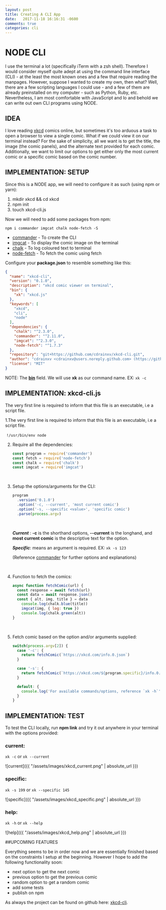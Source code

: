 ```yaml
---
layout: post
title: Creating A CLI App
date:   2017-11-18 16:16:31 -0600
comments: true
categories: cli
---
```


# NODE CLI

I use the terminal a lot (specifically iTerm with a zsh shell). Therefore I would consider myself quite adept at using the command line interface (CLI) - at the least the most known ones and a few that require reading the manpages. However, suppose I wanted to create my own, then what? Well, there are a few scripting languages I could use - and a few of them are already preinstalled on my computer - such as Python, Ruby, etc. Nevertheless, I am most comfortable with JavaScript and lo and behold we can write out own CLI programs using NODE.

## IDEA

I love reading [xkcd](https://www.xkcd.com) comics online, but sometimes it's too arduous a task to open a browser to view a single comic. What if we could view it on our terminal instead? For the sake of simplicity, all we want is to get the title, the image (the comic panels), and the alternate text provided for each comic. Additionally, we want to limit our options to get either only the most current comic or a specific comic based on the comic number.



## IMPLEMENTATION: SETUP

Since this is a NODE app, we will need to configure it as such (using npm or yarn):

1. mkdir xkcd && cd xkcd
2. npm init 
3. touch xkcd-cli.js



Now we will need to add some packages from npm:

`npm i commander imgcat chalk node-fetch -S`

* [commander](https://www.npmjs.com/package/commander) - To create the CLI
* [imgcat](https://www.npmjs.com/package/imgcat) - To display the comic image on the terminal
* [chalk](https://www.npmjs.com/package/) - To log coloured text to terminal
* [node-fetch](https://www.npmjs.com/package/node-fetch) - To fetch the comic using fetch



Configure your **package.json** to resemble something like this:

```json
{
  "name": "xkcd-cli",
  "version": "0.1.0",
  "description": "xkcd comic viewer on terminal",
  "bin": {
    "xk": "xkcd.js"
  },
  "keywords": [
    "xkcd",
    "cli",
    "node"
  ],
  "dependencies": {
    "chalk": "^2.3.0",
    "commander": "^2.11.0",
    "imgcat": "^2.3.0",
    "node-fetch": "^1.7.3"
  },
  "repository": "git+https://github.com/cdrainxv/xkcd-cli.git",
  "author": "cdrainxv <cdrainxv@users.noreply.github.com> (https://github.com/cdrainxv)",
  "license": "MIT"
}
```



NOTE: The [**bin**](https://docs.npmjs.com/files/package.json#bin) field. We will use **xk** as our command name. EX: `xk -c` 



## IMPLEMENTATION: xkcd-cli.js

The very first line is required to inform that this file is an executable, i.e a script file.



1.The very first line is required to inform that this file is an executable, i.e a script file.

​	`!/usr/bin/env node`



2. Require all the dependencies:

   ```javascript
   const program = require('commander')
   const fetch = require('node-fetch')
   const chalk = require('chalk')
   const imgcat = require('imgcat')
   ```

   ​

3. Setup the options/arguments for the CLI:

   ```javascript
   program
     .version('0.1.0')
     .option('-c, --current', 'most current comic')
     .option('-s, --specific <value>', 'specific comic')
     .parse(process.argv)
   ```

   ​

   ***Current*** : **-c** is the shorthand options, **--current** is the longhand, and **most current comic** is the descriptive text for the option.

   ***Specific***: **<value>** means an argument is required. EX: `xk -s 123`

   (Reference [commander](https://www.npmjs.com/package/commander) for further options and explanations)

   ​

4. Function to fetch the comics:

   ```javascript
   async function fetchComic(url) {
     const response = await fetch(url)
     const data = await response.json()
     const { alt, img, title } = data
       console.log(chalk.blue(title))
       imgcat(img, { log: true })
       console.log(chalk.green(alt))
   }
   ```

   ​

5. Fetch comic based on the option and/or arguments supplied:

   ```javascript
   switch(process.argv[2]) {
     case '-c': {
       return fetchComic(`https://xkcd.com/info.0.json`)
     }

     case '-s': {
       return fetchComic(`https://xkcd.com/${program.specific}/info.0.json`)
     }

     default: {
       console.log('For available commands/options, reference `xk -h`')
     }
   }
   ```



## IMPLEMENTATION: TEST

To test the CLI locally, run **npm link** and try it out anywhere in your terminal with the options provided:

### current: 

`xk -c` or `xk --current`

![current]({{ "/assets/images/xkcd_current.png" | absolute_url }})

### specific: 

`xk -s 199` or `xk --specific 145`

![specific]({{ "/assets/images/xkcd_specific.png" | absolute_url }})

### help: 

`xk -h` or `xk --help`

![help]({{ "/assets/images/xkcd_help.png" | absolute_url }})



##UPCOMING FEATURES

Everything seems to be in order now and we are essentially finished based on the constraints I setup at the beginning. However I hope to add the following functionality soon:

- next option to get the next comic
- previous option to get the previous comic
- random option to get a random comic
- add some tests
- publish on npm



As always the project can be found on github here: [xkcd-cli](https://github.com/cdrainxv/xkcd-cli).